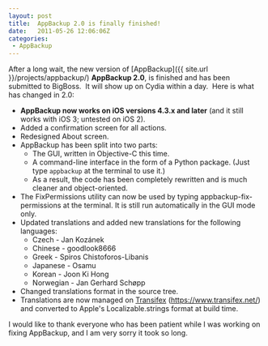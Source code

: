 ```yaml
--- 
layout: post
title:  AppBackup 2.0 is finally finished!
date:   2011-05-26 12:06:06Z
categories: 
 - AppBackup
---
```


After a long wait, the new version of [AppBackup]({{ site.url }}/projects/appbackup/)
**AppBackup 2.0**, is finished and has been submitted to BigBoss.  It will show up
on Cydia within a day.  Here is what has changed in 2.0:

 * **AppBackup now works on iOS versions 4.3.x and later** (and it still works with
   iOS 3; untested on iOS 2).
 * Added a confirmation screen for all actions.
 * Redesigned About screen.
 * AppBackup has been split into two parts:
   * The GUI, written in Objective-C this time.
   * A command-line interface in the form of a Python package.  (Just type
     `appbackup` at the terminal to use it.)
   * As a result, the code has been completely rewritten and is much cleaner and
     object-oriented.
 * The FixPermissions utility can now be used by typing appbackup-fix-permissions at
   the terminal.  It is still run automatically in the GUI mode only.
 * Updated translations and added new translations for the following languages:
   * Czech - Jan Kozánek
   * Chinese - goodlook8666
   * Greek - Spiros Chistoforos-Libanis
   * Japanese - Osamu
   * Korean - Joon Ki Hong
   * Norwegian - Jan Gerhard Schøpp
 * Changed translations format in the source tree.
 * Translations are now managed on [Transifex](https://www.transifex.net/)
   (https://www.transifex.net/) and converted to Apple's Localizable.strings format
   at build time.

I would like to thank everyone who has been patient while I was working on fixing
AppBackup, and I am very sorry it took so long.
